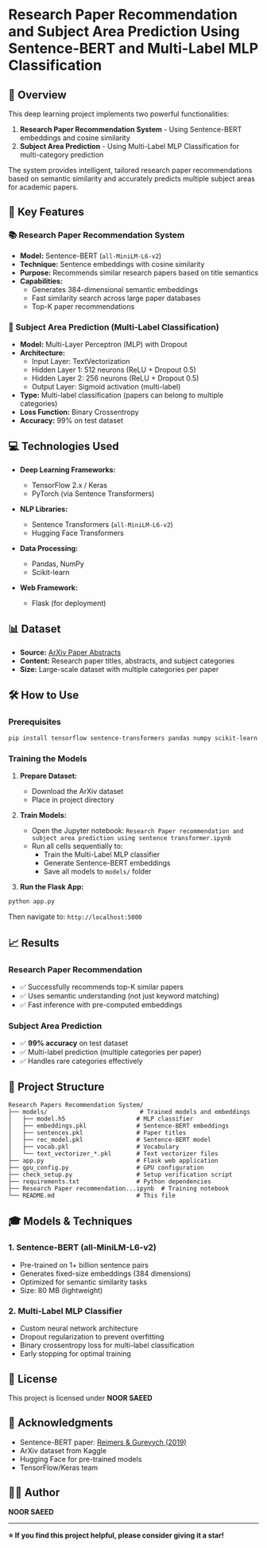 # Research Paper Recommendation and Subject Area Prediction Using Sentence-BERT and Multi-Label MLP Classification

## 🎯 Overview
This deep learning project implements two powerful functionalities:
1. **Research Paper Recommendation System** - Using Sentence-BERT embeddings and cosine similarity
2. **Subject Area Prediction** - Using Multi-Label MLP Classification for multi-category prediction

The system provides intelligent, tailored research paper recommendations based on semantic similarity and accurately predicts multiple subject areas for academic papers.

## 🚀 Key Features

### 📚 Research Paper Recommendation System
- **Model:** Sentence-BERT (`all-MiniLM-L6-v2`)
- **Technique:** Sentence embeddings with cosine similarity
- **Purpose:** Recommends similar research papers based on title semantics
- **Capabilities:** 
  - Generates 384-dimensional semantic embeddings
  - Fast similarity search across large paper databases
  - Top-K paper recommendations

### 🧠 Subject Area Prediction (Multi-Label Classification)
- **Model:** Multi-Layer Perceptron (MLP) with Dropout
- **Architecture:** 
  - Input Layer: TextVectorization
  - Hidden Layer 1: 512 neurons (ReLU + Dropout 0.5)
  - Hidden Layer 2: 256 neurons (ReLU + Dropout 0.5)
  - Output Layer: Sigmoid activation (multi-label)
- **Type:** Multi-label classification (papers can belong to multiple categories)
- **Loss Function:** Binary Crossentropy
- **Accuracy:** 99% on test dataset


## 💻 Technologies Used

- **Deep Learning Frameworks:**
  - TensorFlow 2.x / Keras
  - PyTorch (via Sentence Transformers)
  
- **NLP Libraries:**
  - Sentence Transformers (`all-MiniLM-L6-v2`)
  - Hugging Face Transformers
  
- **Data Processing:**
  - Pandas, NumPy
  - Scikit-learn
  
- **Web Framework:**
  - Flask (for deployment)

## 📊 Dataset

- **Source:** [ArXiv Paper Abstracts](https://www.kaggle.com/datasets/spsayakpaul/arxiv-paper-abstracts/data)
- **Content:** Research paper titles, abstracts, and subject categories
- **Size:** Large-scale dataset with multiple categories per paper

## 🛠️ How to Use

### Prerequisites
```bash
pip install tensorflow sentence-transformers pandas numpy scikit-learn flask
```

### Training the Models

1. **Prepare Dataset:**
   - Download the ArXiv dataset
   - Place in project directory

2. **Train Models:**
   - Open the Jupyter notebook: `Research Paper recommendation and subject area prediction using sentence transformer.ipynb`
   - Run all cells sequentially to:
     - Train the Multi-Label MLP classifier
     - Generate Sentence-BERT embeddings
     - Save all models to `models/` folder

3. **Run the Flask App:**
```bash
python app.py
```
Then navigate to: `http://localhost:5000`

## 📈 Results

### Research Paper Recommendation
- ✅ Successfully recommends top-K similar papers
- ✅ Uses semantic understanding (not just keyword matching)
- ✅ Fast inference with pre-computed embeddings

### Subject Area Prediction
- ✅ **99% accuracy** on test dataset
- ✅ Multi-label prediction (multiple categories per paper)
- ✅ Handles rare categories effectively

## 📁 Project Structure

```
Research Papers Recommendation System/
├── models/                          # Trained models and embeddings
│   ├── model.h5                    # MLP classifier
│   ├── embeddings.pkl              # Sentence-BERT embeddings
│   ├── sentences.pkl               # Paper titles
│   ├── rec_model.pkl               # Sentence-BERT model
│   ├── vocab.pkl                   # Vocabulary
│   └── text_vectorizer_*.pkl       # Text vectorizer files
├── app.py                          # Flask web application
├── gpu_config.py                   # GPU configuration
├── check_setup.py                  # Setup verification script
├── requirements.txt                # Python dependencies
├── Research Paper recommendation...ipynb  # Training notebook
└── README.md                       # This file
```

## 🎓 Models & Techniques

### 1. Sentence-BERT (all-MiniLM-L6-v2)
- Pre-trained on 1+ billion sentence pairs
- Generates fixed-size embeddings (384 dimensions)
- Optimized for semantic similarity tasks
- Size: 80 MB (lightweight)

### 2. Multi-Label MLP Classifier
- Custom neural network architecture
- Dropout regularization to prevent overfitting
- Binary crossentropy loss for multi-label classification
- Early stopping for optimal training

## 📝 License
This project is licensed under **NOOR SAEED**

## 🙏 Acknowledgments
- Sentence-BERT paper: [Reimers & Gurevych (2019)](https://arxiv.org/abs/1908.10084)
- ArXiv dataset from Kaggle
- Hugging Face for pre-trained models
- TensorFlow/Keras team

## 👨‍💻 Author
**NOOR SAEED**

---

**⭐ If you find this project helpful, please consider giving it a star!**

